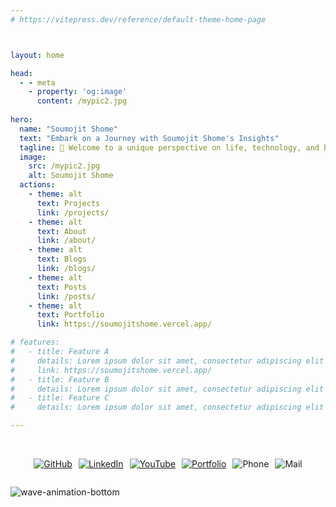 ```yaml
---
# https://vitepress.dev/reference/default-theme-home-page



layout: home

head:
  - - meta
    - property: 'og:image'
      content: /mypic2.jpg
      
hero:
  name: "Soumojit Shome"
  text: "Embark on a Journey with Soumojit Shome's Insights"
  tagline: 🌟 Welcome to a unique perspective on life, technology, and beyond – join Soumojit Shome as he unveils a treasure trove of thoughts, experiences, and knowledge on a myriad of topics. This blog is not just a collection of words; it's an invitation to explore the world through Soumojit's eyes.
  image:
    src: /mypic2.jpg
    alt: Soumojit Shome
  actions:
    - theme: alt
      text: Projects
      link: /projects/
    - theme: alt
      text: About
      link: /about/
    - theme: alt
      text: Blogs
      link: /blogs/
    - theme: alt
      text: Posts
      link: /posts/
    - theme: alt
      text: Portfolio
      link: https://soumojitshome.vercel.app/

# features:
#   - title: Feature A
#     details: Lorem ipsum dolor sit amet, consectetur adipiscing elit
#     link: https://soumojitshome.vercel.app/
#   - title: Feature B
#     details: Lorem ipsum dolor sit amet, consectetur adipiscing elit
#   - title: Feature C
#     details: Lorem ipsum dolor sit amet, consectetur adipiscing elit

---
```


<br>


<div style="display: flex; justify-content: center; flex-wrap: wrap; gap: 10px;">
 
[![GitHub](/assets/badge/github-badge.svg)](https://github.com/Soumojitshome2023) 

[![LinkedIn](/assets/badge/linkedin-badge.svg)](https://www.linkedin.com/in/soumojit-shome-90a190241)
  
[![YouTube](/assets/badge/youtube-badge.svg)](https://youtube.com/@soumojitshome)

[![Portfolio](/assets/badge/Portfolio-badge.svg)](https://soumojitshome.vercel.app/)

![Phone](/assets/badge/MyPhone-badge.svg)

![Mail](/assets/badge/MyMail-badge.svg)
  
</div> 

![wave-animation-bottom](/assets/wave-animation-bottom.svg)